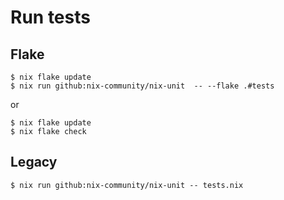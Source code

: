# Run tests

## Flake

```ShellSession
$ nix flake update
$ nix run github:nix-community/nix-unit  -- --flake .#tests
```

or

```ShellSession
$ nix flake update
$ nix flake check
```

## Legacy

```ShellSession
$ nix run github:nix-community/nix-unit -- tests.nix
```

